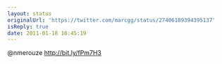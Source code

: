 ```yaml
---
layout: status
originalUrl: 'https://twitter.com/marcgg/status/27406189394395137'
isReply: true
date: 2011-01-18 16:45:19
---
```


@nmerouze http://bit.ly/fPm7H3

